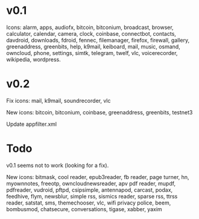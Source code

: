 # v0.1 #
Icons:
alarm, apps, audiofx, bitcoin, bitconium, broadcast, browser, calculator, calendar, camera, clock, coinbase, connectbot, contacts, davdroid, downloads, fdroid, fennec, filemanager, firefox, firewall, gallery, greenaddress, greenbits, help, k9mail, keiboard, mail, music, osmand, owncloud, phone, settings, simtk, telegram, twelf, vlc, voicerecorder, wikipedia, wordpress. 

# v0.2 #
Fix icons: mail, k9mail, soundrecorder, vlc

New icons: bitcoin, bitconium, coinbase, greenaddress, greenbits, testnet3

Update appfilter.xml

# Todo #
v0.1 seems not to work (looking for a fix).

New icons: bitmask, cool reader, epub3reader, fb reader, page turner, hn, myownnotes, freeotp, owncloudnewsreader, apv pdf reader, mupdf, pdfreader, vudroid, pftpd, csipsimple, antennapod, carcast, podax, feedhive, flym, newsblur, simple rss, sismics reader, sparse rss, ttrss reader, satstat, sms, themechooser, vlc, wifi privacy police, beem, bombusmod, chatsecure, conversations, tigase, xabber, yaxim

